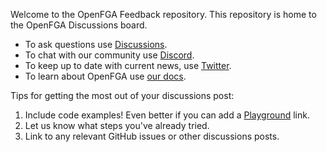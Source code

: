 
Welcome to the OpenFGA Feedback repository. This repository is home to the OpenFGA Discussions board.

- To ask questions use [Discussions](https://github.com/openfga/community/discussions).
- To chat with our community use [Discord](https://discord.gg/8naAwJfWN6).
- To keep up to date with current news, use [Twitter](https://twitter.com/openfga).
- To learn about OpenFGA use [our docs](https://openfga.dev/docs).

Tips for getting the most out of your discussions post:

1. Include code examples! Even better if you can add a [Playground](https://play.fga.dev) link.
2. Let us know what steps you've already tried.
3. Link to any relevant GitHub issues or other discussions posts.
